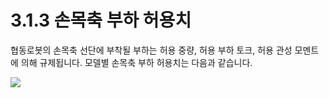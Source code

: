 # 3.1.3 손목축 부하 허용치

협동로봇의 손목축 선단에 부착될 부하는 허용 중량, 허용 부하 토크, 허용 관성 모멘트에 의해 규제됩니다. 모델별 손목축 부하 허용치는 다음과 같습니다.

![](../../.gitbook/assets/wrist\_limit.png)
